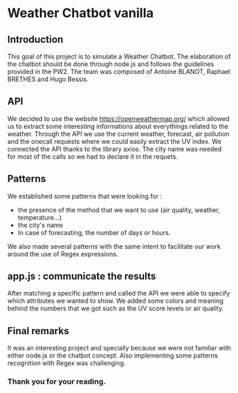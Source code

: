 
# Weather Chatbot vanilla

## Introduction 

This goal of this project is to simulate a Weather Chatbot. The elaboration of the chatbot should be done through node.js and follows the guidelines provided in the PW2. The team was composed of Antoine BLANOT, Raphael BRETHES and Hugo Bessis.

## API

We decided to use the website https://openweathermap.org/ which allowed us to extract some interesting informations about everythings related to the weather.
Through the API we use the current weather, forecast, air pollution and the onecall requests where we could easily extract the UV index.
We connected the API thanks to the library axios. The city name was needed for most of the calls so we had to declare it in the requets.

## Patterns

We established some patterns that were looking for :
- the presence of the method that we want to use (air quality, weather, temperature...)
- the city's name
- In case of forecasting, the number of days or hours.

We also made several patterns with the same intent to facilitate our work around the use of Regex expressions.

## app.js : communicate the results
After matching a specific pattern and called the API we were able to specify which attributes we wanted to show.
We added some colors and meaning behind the numbers that we got such as the UV score levels or air quality.

## Final remarks

It was an interesting project and specially because we were not familiar with either node.js or the chatbot concept. Also implementing some patterns recognition with Regex was challenging.

### Thank you for your reading. 
